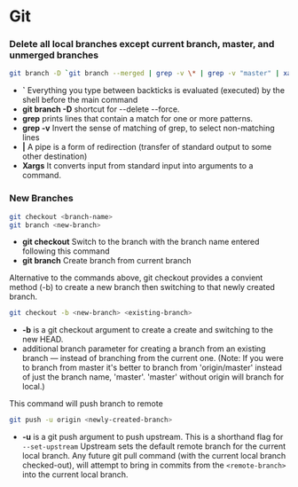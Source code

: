 # Git
### Delete all local branches except current branch, master, and unmerged branches  
```sh
git branch -D `git branch --merged | grep -v \* | grep -v "master" | xargs`
```
- **`** Everything you type between backticks is evaluated (executed) by the shell before the main command
- **git branch -D** shortcut for --delete --force.
- **grep** prints lines that contain a match for one or more patterns.
- **grep -v** Invert the sense of matching of grep, to select non-matching lines
- **|** A pipe is a form of redirection (transfer of standard output to some other destination)
- **Xargs** It converts input from standard input into arguments to a command.


### New Branches

```sh
git checkout <branch-name>
git branch <new-branch>
```
- **git checkout** Switch to the branch with the branch name entered following this command
- **git branch** Create branch from current branch

Alternative to the commands above, git checkout provides a convient method (-b) to create a new branch then switching to that newly created branch.
```sh
git checkout -b <new-branch> <existing-branch>
```
- **-b** is a git checkout argument to create a create and switching to the new HEAD.
- **<existing-branch>** additional branch parameter for creating a branch from an existing branch — instead of branching from the current one. (Note: If you were to branch from master it's better to branch from 'origin/master' instead of just the branch name, 'master'. 'master' without origin will branch for local.)

This command will push branch to remote
```sh
git push -u origin <newly-created-branch>
```
- **-u** is a git push argument to push upstream. This is a shorthand flag for `--set-upstream` Upstream sets the default remote branch for the current local branch. Any future git pull command (with the current local branch checked-out), will attempt to bring in commits from the `<remote-branch>` into the current local branch.
